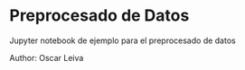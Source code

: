 # Preprocesado de Datos

Jupyter notebook de ejemplo para el preprocesado de datos


Author: Oscar Leiva


